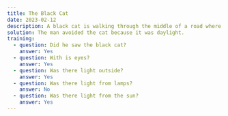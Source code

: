 ```yaml
---
title: The Black Cat
date: 2023-02-12
description: A black cat is walking through the middle of a road where there is a broken street lamp. A man is driving his vehicle with headlights that do not work. Despite all of this, he is able to avoid harming the cat.
solution: The man avoided the cat because it was daylight.
training:
  - question: Did he saw the black cat?
    answer: Yes
  - question: With is eyes?
    answer: Yes
  - question: Was there light outside?
    answer: Yes
  - question: Was there light from lamps?
    answer: No
  - question: Was there light from the sun?
    answer: Yes
---
```

